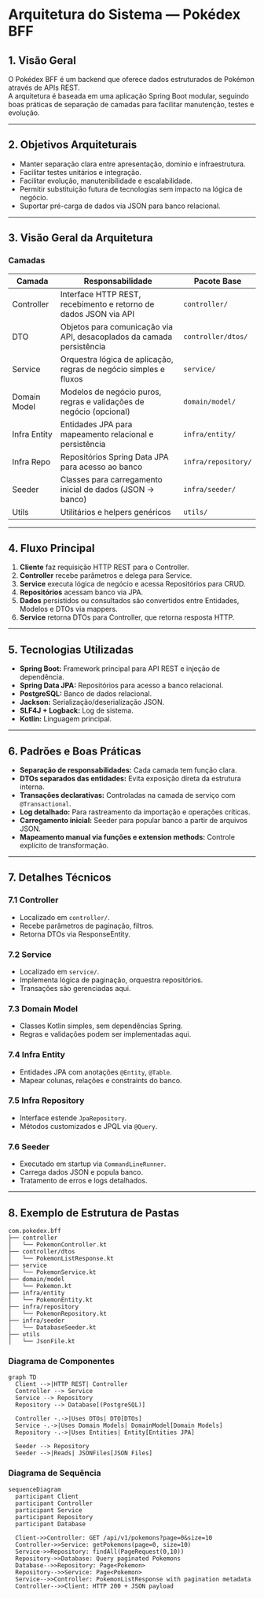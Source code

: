 # Arquitetura do Sistema — Pokédex BFF

## 1. Visão Geral

O Pokédex BFF é um backend que oferece dados estruturados de Pokémon através de APIs REST.  
A arquitetura é baseada em uma aplicação Spring Boot modular, seguindo boas práticas de separação de camadas para facilitar manutenção, testes e evolução.

---

## 2. Objetivos Arquiteturais

- Manter separação clara entre apresentação, domínio e infraestrutura.  
- Facilitar testes unitários e integração.  
- Facilitar evolução, manutenibilidade e escalabilidade.  
- Permitir substituição futura de tecnologias sem impacto na lógica de negócio.  
- Suportar pré-carga de dados via JSON para banco relacional.

---

## 3. Visão Geral da Arquitetura

### Camadas

| Camada       | Responsabilidade                                                        | Pacote Base                    |
|--------------|------------------------------------------------------------------------|-------------------------------|
| Controller   | Interface HTTP REST, recebimento e retorno de dados JSON via API       | `controller/`                  |
| DTO          | Objetos para comunicação via API, desacoplados da camada persistência  | `controller/dtos/`             |
| Service      | Orquestra lógica de aplicação, regras de negócio simples e fluxos      | `service/`                    |
| Domain Model | Modelos de negócio puros, regras e validações de negócio (opcional)    | `domain/model/`                |
| Infra Entity | Entidades JPA para mapeamento relacional e persistência                | `infra/entity/`                |
| Infra Repo   | Repositórios Spring Data JPA para acesso ao banco                      | `infra/repository/`            |
| Seeder       | Classes para carregamento inicial de dados (JSON → banco)              | `infra/seeder/`                |
| Utils        | Utilitários e helpers genéricos                                        | `utils/`                      |

---

## 4. Fluxo Principal

1. **Cliente** faz requisição HTTP REST para o Controller.  
2. **Controller** recebe parâmetros e delega para Service.  
3. **Service** executa lógica de negócio e acessa Repositórios para CRUD.  
4. **Repositórios** acessam banco via JPA.  
5. **Dados** persistidos ou consultados são convertidos entre Entidades, Modelos e DTOs via mappers.  
6. **Service** retorna DTOs para Controller, que retorna resposta HTTP.

---

## 5. Tecnologias Utilizadas

- **Spring Boot:** Framework principal para API REST e injeção de dependência.  
- **Spring Data JPA:** Repositórios para acesso a banco relacional.  
- **PostgreSQL:** Banco de dados relacional.  
- **Jackson:** Serialização/deserialização JSON.  
- **SLF4J + Logback:** Log de sistema.  
- **Kotlin:** Linguagem principal.

---

## 6. Padrões e Boas Práticas

- **Separação de responsabilidades:** Cada camada tem função clara.  
- **DTOs separados das entidades:** Evita exposição direta da estrutura interna.  
- **Transações declarativas:** Controladas na camada de serviço com `@Transactional`.  
- **Log detalhado:** Para rastreamento da importação e operações críticas.  
- **Carregamento inicial:** Seeder para popular banco a partir de arquivos JSON.  
- **Mapeamento manual via funções e extension methods:** Controle explícito de transformação.

---

## 7. Detalhes Técnicos

### 7.1 Controller

- Localizado em `controller/`.  
- Recebe parâmetros de paginação, filtros.  
- Retorna DTOs via ResponseEntity.

### 7.2 Service

- Localizado em `service/`.  
- Implementa lógica de paginação, orquestra repositórios.  
- Transações são gerenciadas aqui.

### 7.3 Domain Model

- Classes Kotlin simples, sem dependências Spring.  
- Regras e validações podem ser implementadas aqui.

### 7.4 Infra Entity

- Entidades JPA com anotações `@Entity`, `@Table`.  
- Mapear colunas, relações e constraints do banco.

### 7.5 Infra Repository

- Interface estende `JpaRepository`.  
- Métodos customizados e JPQL via `@Query`.

### 7.6 Seeder

- Executado em startup via `CommandLineRunner`.  
- Carrega dados JSON e popula banco.  
- Tratamento de erros e logs detalhados.

---

## 8. Exemplo de Estrutura de Pastas

```plaintext
com.pokedex.bff
├── controller
│   └── PokemonController.kt
├── controller/dtos
│   └── PokemonListResponse.kt
├── service
│   └── PokemonService.kt
├── domain/model
│   └── Pokemon.kt
├── infra/entity
│   └── PokemonEntity.kt
├── infra/repository
│   └── PokemonRepository.kt
├── infra/seeder
│   └── DatabaseSeeder.kt
├── utils
│   └── JsonFile.kt
```

### Diagrama de Componentes

```mermaid
graph TD
  Client -->|HTTP REST| Controller
  Controller --> Service
  Service --> Repository
  Repository --> Database[(PostgreSQL)]

  Controller -.->|Uses DTOs| DTO[DTOs]
  Service -.->|Uses Domain Models| DomainModel[Domain Models]
  Repository -.->|Uses Entities| Entity[Entities JPA]

  Seeder --> Repository
  Seeder -->|Reads| JSONFiles[JSON Files]
  ```

### Diagrama de Sequência

```mermaid
sequenceDiagram
  participant Client
  participant Controller
  participant Service
  participant Repository
  participant Database

  Client->>Controller: GET /api/v1/pokemons?page=0&size=10
  Controller->>Service: getPokemons(page=0, size=10)
  Service->>Repository: findAll(PageRequest(0,10))
  Repository->>Database: Query paginated Pokemons
  Database-->>Repository: Page<Pokemon>
  Repository-->>Service: Page<Pokemon>
  Service-->>Controller: PokemonListResponse with pagination metadata
  Controller-->>Client: HTTP 200 + JSON payload
  ```

